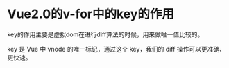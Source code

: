 # Vue2.0的v-for中的key的作用

key的作用主要是虚拟dom在进行diff算法的时候，用来做唯一值比较的。

key 是 Vue 中 vnode 的唯一标记，通过这个 key，我们的 diff 操作可以更准确、更快速。


